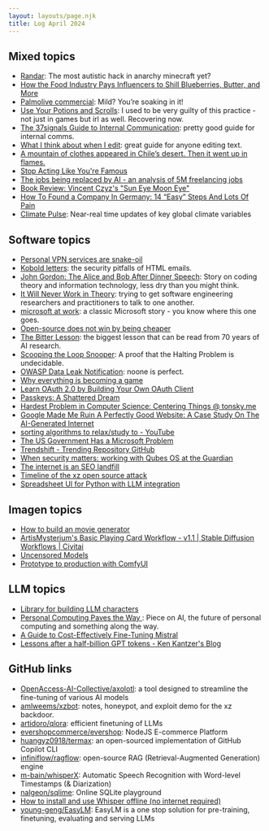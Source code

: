 ```yaml
---
layout: layouts/page.njk
title: Log April 2024
---
```


## Mixed topics

- [Randar](https://github.com/spawnmason/randar-explanation/blob/master/README.md): The most autistic hack in anarchy minecraft yet?
- [How the Food Industry Pays Influencers to Shill Blueberries, Butter, and More](https://www.bonappetit.com/story/food-industry-influencers)
- [Palmolive commercial](https://www.youtube.com/watch?v=_bEkq7JCbik): Mild? You’re soaking in it!
- [Use Your Potions and Scrolls](https://jerry.wtf/posts/use-your-potions/): I used to be very guilty of this practice - not just in games but irl as well. Recovering now.
- [The 37signals Guide to Internal Communication](https://37signals.com/how-we-communicate): pretty good guide for internal comms.
- [What I think about when I edit](https://evaparish.com/blog/how-i-edit): great guide for anyone editing text.
- [A mountain of clothes appeared in Chile’s desert. Then it went up in flames.](https://grist.org/international/burn-after-wearing-fashion-waste-chile/)
- [Stop Acting Like You're Famous](https://ajkprojects.com/stopactinglikeyourefamous)
- [The jobs being replaced by AI - an analysis of 5M freelancing jobs](https://bloomberry.com/i-analyzed-5m-freelancing-jobs-to-see-what-jobs-are-being-replaced-by-ai/)
- [Book Review: Vincent Czyz's "Sun Eye Moon Eye"](https://artsfuse.org/289985/book-review-vincent-czyzs-sun-eye-moon-eye-cozy-with-the-quotidian-and-the-cosmological/)
- [How To Found a Company In Germany: 14 “Easy” Steps And Lots Of Pain](https://eidel.io/how-to-found-a-company-in-germany-14-easy-steps-and-lots-of-pain/)
- [Climate Pulse](https://pulse.climate.copernicus.eu/): Near-real time updates of key global climate variables

## Software topics

- [Personal VPN services are snake-oil](https://httpscolonforwardslashforwardslashwwwdotzoltanbalazsdotcom.com/2024/03/01/VPN-Snakeoil.html)
- [Kobold letters](https://lutrasecurity.com/en/articles/kobold-letters/): the security pitfalls of HTML emails.
- [John Gordon: The Alice and Bob After Dinner Speech](https://urbigenous.net/library/alicebob.html): Story on coding theory and information technology, less dry than you might think.
- [It Will Never Work in Theory](https://neverworkintheory.org/): trying to get software engineering researchers and practitioners to talk to one another.
- [microsoft at work](https://computer.rip/2024-04-26-microsoft-at-work.html): a classic Microsoft story - you know where this one goes.
- [Open-source does not win by being cheaper](https://www.getlago.com/blog/open-source-cheaper)
- [The Bitter Lesson](http://www.incompleteideas.net/IncIdeas/BitterLesson.html): the biggest lesson that can be read from 70 years of AI research.
- [Scooping the Loop Snooper](http://www.lel.ed.ac.uk/~gpullum/loopsnoop.html): A proof that the Halting Problem is undecidable.
- [OWASP Data Leak Notification](https://owasp.org/blog/2024/03/29/OWASP-data-breach-notification): noone is perfect.
- [Why everything is becoming a game](https://www.gurwinder.blog/p/why-everything-is-becoming-a-game)
- [Learn OAuth 2.0 by Building Your Own OAuth Client](https://annotate.dev/p/hello-world/learn-oauth-2-0-by-building-your-own-oauth-client-U2HaZNtvQojn4F)
- [Passkeys: A Shattered Dream](https://fy.blackhats.net.au/blog/2024-04-26-passkeys-a-shattered-dream/)
- [Hardest Problem in Computer Science: Centering Things @ tonsky.me](https://tonsky.me/blog/centering/)
- [Google Made Me Ruin A Perfectly Good Website: A Case Study On The AI-Generated Internet](https://theluddite.org/#!post/google-ads)
- [sorting algorithms to relax/study to - YouTube](https://www.youtube.com/watch?v=vr5dCRHAgb0)
- [The US Government Has a Microsoft Problem](https://www.wired.com/story/the-us-government-has-a-microsoft-problem/)
- [Trendshift - Trending Repository GitHub](https://trendshift.io/repositories/3704)
- [When security matters: working with Qubes OS at the Guardian](https://www.theguardian.com/info/2024/apr/04/when-security-matters-working-with-qubes-os-at-the-guardian)
- [The internet is an SEO landfill](https://docs.sendwithses.com/random-stuff/the-internet-is-an-seo-landfill)
- [Timeline of the xz open source attack](https://research.swtch.com/xz-timeline)
- [Spreadsheet UI for Python with LLM integration](https://pysheets.app/)

## Imagen topics

- [How to build an movie generator](https://bengarney.com/2024/04/02/ai-narratives-on-screen-part-1/)
- [ArtisMysterium's Basic Playing Card Workflow - v1.1 | Stable Diffusion Workflows | Civitai](https://civitai.com/models/377483/artismysteriums-basic-playing-card-workflow)
- [Uncensored Models](https://erichartford.com/uncensored-models)
- [Prototype to production with ComfyUI](https://modal.com/blog/comfyui-prototype-to-production)

## LLM topics

- [Library for building LLM characters](https://github.com/bennyschmidt/ragdoll)
- [Personal Computing Paves the Way ](https://www.bramadams.dev/issue-55/): Piece on AI, the future of personal computing and something along the way.
- [A Guide to Cost-Effectively Fine-Tuning Mistral](https://brev.dev/blog/fine-tuning-mistral)
- [Lessons after a half-billion GPT tokens - Ken Kantzer's Blog](https://kenkantzer.com/lessons-after-a-half-billion-gpt-tokens/)

## GitHub links

- [OpenAccess-AI-Collective/axolotl](https://github.com/OpenAccess-AI-Collective/axolotl): a tool designed to streamline the fine-tuning of various AI models
- [amlweems/xzbot](https://github.com/amlweems/xzbot): notes, honeypot, and exploit demo for the xz backdoor.
- [artidoro/qlora](https://github.com/artidoro/qlora): efficient finetuning of LLMs
- [evershopcommerce/evershop](https://github.com/evershopcommerce/evershop): NodeJS E-commerce Platform
- [huangyz0918/termax](https://github.com/huangyz0918/termax): an open-sourced implementation of GitHub Copilot CLI
- [infiniflow/ragflow](https://github.com/infiniflow/ragflow): open-source RAG (Retrieval-Augmented Generation) engine
- [m-bain/whisperX](https://github.com/m-bain/whisperX): Automatic Speech Recognition with Word-level Timestamps (& Diarization)
- [nalgeon/sqlime](https://github.com/nalgeon/sqlime): Online SQLite playground
- [How to install and use Whisper offline (no internet required)](https://github.com/openai/whisper/discussions/1463)
- [young-geng/EasyLM](https://github.com/young-geng/EasyLM): EasyLM is a one stop solution for pre-training, finetuning, evaluating and serving LLMs

